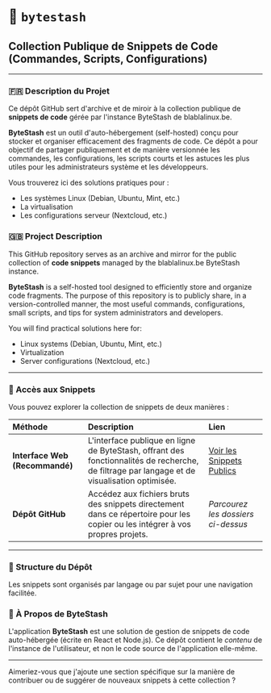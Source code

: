 # 📂 `bytestash`
## Collection Publique de Snippets de Code (Commandes, Scripts, Configurations)

---

### 🇫🇷 Description du Projet
Ce dépôt GitHub sert d'archive et de miroir à la collection publique de **snippets de code** gérée par l'instance ByteStash de blablalinux.be.

**ByteStash** est un outil d'auto-hébergement (self-hosted) conçu pour stocker et organiser efficacement des fragments de code. Ce dépôt a pour objectif de partager publiquement et de manière versionnée les commandes, les configurations, les scripts courts et les astuces les plus utiles pour les administrateurs système et les développeurs.

Vous trouverez ici des solutions pratiques pour :
* Les systèmes Linux (Debian, Ubuntu, Mint, etc.)
* La virtualisation
* Les configurations serveur (Nextcloud, etc.)

### 🇬🇧 Project Description
This GitHub repository serves as an archive and mirror for the public collection of **code snippets** managed by the blablalinux.be ByteStash instance.

**ByteStash** is a self-hosted tool designed to efficiently store and organize code fragments. The purpose of this repository is to publicly share, in a version-controlled manner, the most useful commands, configurations, small scripts, and tips for system administrators and developers.

You will find practical solutions here for:
* Linux systems (Debian, Ubuntu, Mint, etc.)
* Virtualization
* Server configurations (Nextcloud, etc.)

---

### 🚀 Accès aux Snippets

Vous pouvez explorer la collection de snippets de deux manières :

| Méthode | Description | Lien |
| :--- | :--- | :--- |
| **Interface Web (Recommandé)** | L'interface publique en ligne de ByteStash, offrant des fonctionnalités de recherche, de filtrage par langage et de visualisation optimisée. | [Voir les Snippets Publics](https://bytestash.blablalinux.be/public/snippets) |
| **Dépôt GitHub** | Accédez aux fichiers bruts des snippets directement dans ce répertoire pour les copier ou les intégrer à vos propres projets. | *Parcourez les dossiers ci-dessus* |

---

### 📝 Structure du Dépôt
Les snippets sont organisés par langage ou par sujet pour une navigation facilitée.

### 🌟 À Propos de ByteStash
L'application **ByteStash** est une solution de gestion de snippets de code auto-hébergée (écrite en React et Node.js). Ce dépôt contient le *contenu* de l'instance de l'utilisateur, et non le code source de l'application elle-même.

---

Aimeriez-vous que j'ajoute une section spécifique sur la manière de contribuer ou de suggérer de nouveaux snippets à cette collection ?
